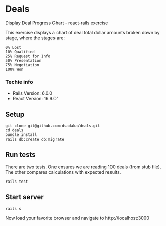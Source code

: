 # Deals
Display Deal Progress Chart - react-rails exercise

This exercise displays a chart of deal total dollar amounts broken down by stage, where the
stages are:
```
0% Lost
10% Qualified
25% Request for Info
50% Presentation
75% Negotiation
100% Won
```

### Techie info
- Rails Version: 6.0.0
- React Version: 16.9.0"
## Setup
```
git clone git@github.com:dsadaka/deals.git
cd deals
bundle install
rails db:create db:migrate 
```
## Run tests
There are two tests.  One ensures we are reading 100 deals (from stub file). The other compares calculations with expected results.
```
rails test
```
## Start server
```
rails s
```
Now load your favorite browser and navigate to http://localhost:3000
